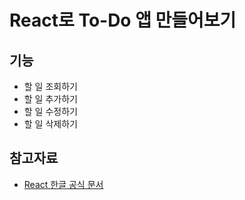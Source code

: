 # React로 To-Do 앱 만들어보기

## 기능

- 할 일 조회하기
- 할 일 추가하기
- 할 일 수정하기
- 할 일 삭제하기

## 참고자료

- [React 한글 공식 문서](https://ko.reactjs.org/docs/getting-started.html)
